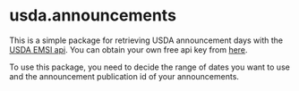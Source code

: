 # usda.announcements

This is a simple package for retrieving USDA announcement days with the [USDA EMSI api](https://usda.library.cornell.edu/apidoc/index.html). You can obtain your own free api key from [here](https://www.ers.usda.gov/developer/data-apis/). 

To use this package, you need to decide the range of dates you want to use and the announcement publication id of your announcements. 
